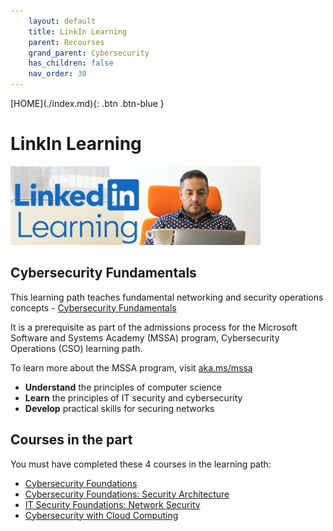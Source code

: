 ```yaml
---
    layout: default
    title: LinkIn Learning
    parent: Recourses
    grand_parent: Cybersecurity
    has_children: false
    nav_order: 30
---
```


<span class="fs-1">
[HOME](./index.md){: .btn .btn-blue }
</span>

# LinkIn Learning

![](../image/linkinlearning.png)

## Cybersecurity Fundamentals
This learning path teaches fundamental networking and security operations concepts - [Cybersecurity Fundamentals](https://www.linkedin.com/learning/paths/cybersecurity-fundamentals)

It is a prerequisite as part of the admissions process for the Microsoft Software and Systems Academy (MSSA) program, Cybersecurity Operations (CSO) learning path.

To learn more about the MSSA program, visit [aka.ms/mssa](https://aka.ms/mssa)

- **Understand** the principles of computer science
- **Learn** the principles of IT security and cybersecurity
- **Develop** practical skills for securing networks

## Courses in the part
You must have completed these 4 courses in the learning path:

- [Cybersecurity Foundations](https://www.linkedin.com/learning/cybersecurity-foundations-22006082)
- [Cybersecurity Foundations: Security Architecture](https://www.linkedin.com/learning/cybersecurity-foundations-security-architecture)
- [IT Security Foundations: Network Security](https://www.linkedin.com/learning/it-security-foundations-network-security-15189799)
- [Cybersecurity with Cloud Computing](https://www.linkedin.com/learning/cybersecurity-with-cloud-computing-2)
